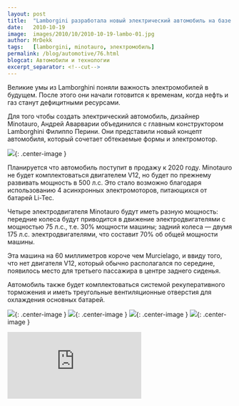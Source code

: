 ```yaml
---
layout: post
title:  "Lamborgini разработала новый электрический автомобиль на базе концепта Minotauro"
date:   2010-10-19
image:  images/2010/10/2010-10-19-lambo-01.jpg
author: MrDekk
tags:   [lamborgini, minotauro, электромобиль]
permalink: /blog/automotive/76.html
blogcat: Автомобили и технологии
excerpt_separator: <!--cut-->
---
```


Великие умы из Lamborghini поняли важность электромобилей в будущем. После этого они начали готовится к временам, когда нефть и газ станут дефицитными ресурсами.

Для того чтобы создать электрический автомобиль, дизайнер Minotauro, Андрей Аварварии объединился с главным конструктором Lamborghini Филиппо Перини. Они представили новый концепт автомобиля, который сочетает обтекаемые формы и электромотор. 

<!--cut-->

![]({{site.baseurl}}/images/2010/10/2010-10-19-lambo-02.jpg){: .center-image }

Планируется что автомобиль поступит в продажу к 2020 году. Minotauro не будет комплектоваться двигателем V12, но будет по прежнему развивать мощность в 500 л.с. Это стало возможно благодаря использованию 4 асинхронных электромоторов, питающихся от батарей Li-Tec.

Четыре электродвигателя Minotauro будут иметь разную мощность: передние колеса будут приводится в движение электродвигателями с мощностью 75 л.с., т.е. 30% мощности машины; задний колеса — двумя 175 л.с. электродвигателями, что составит 70% об общей мощности машины.

Эта машина на 60 миллиметров короче чем Murcielago, и ввиду того, что нет двигателя V12, который обычно располагался по середине, появилось место для третьего пассажира в центре заднего сиденья.

Автомобиль также будет комплектоваться системой рекуперативного торможения и иметь треугольные вентиляционные отверстия для охлаждения основных батарей.

![]({{site.baseurl}}/images/2010/10/2010-10-19-lambo-03.jpg){: .center-image }
![]({{site.baseurl}}/images/2010/10/2010-10-19-lambo-04.jpg){: .center-image }
![]({{site.baseurl}}/images/2010/10/2010-10-19-lambo-05.jpg){: .center-image }
![]({{site.baseurl}}/images/2010/10/2010-10-19-lambo-06.jpg){: .center-image }

<iframe src="https://www.youtube.com/embed/U5Hiyz1spMg" frameborder="0" allowfullscreen></iframe><br /><br />